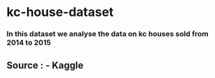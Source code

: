 # kc-house-dataset
### In this dataset we analyse the data on kc houses sold from 2014 to 2015

## Source : - Kaggle
